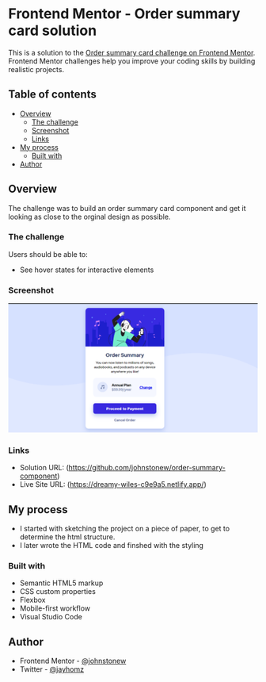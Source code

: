 # Frontend Mentor - Order summary card solution

This is a solution to the [Order summary card challenge on Frontend Mentor](https://www.frontendmentor.io/challenges/order-summary-component-QlPmajDUj). Frontend Mentor challenges help you improve your coding skills by building realistic projects. 

## Table of contents

- [Overview](#overview)
  - [The challenge](#the-challenge)
  - [Screenshot](#screenshot)
  - [Links](#links)
- [My process](#my-process)
  - [Built with](#built-with)
- [Author](#author)

## Overview
The challenge was to build an order summary card component and get it looking as close to the orginal design as possible.

### The challenge

Users should be able to:

- See hover states for interactive elements

### Screenshot

![](./Screenshot.png)

### Links

- Solution URL: (https://github.com/johnstonew/order-summary-component)
- Live Site URL: (https://dreamy-wiles-c9e9a5.netlify.app/)

## My process
- I started with sketching the project on a piece of paper, to get to determine the html structure. 
- I later wrote the HTML code and finshed with the styling

### Built with

- Semantic HTML5 markup
- CSS custom properties
- Flexbox
- Mobile-first workflow
- Visual Studio Code

## Author

- Frontend Mentor - [@johnstonew](https://www.frontendmentor.io/profile/johnstonew)
- Twitter - [@jayhomz](https://www.twitter.com/jayhomz)
